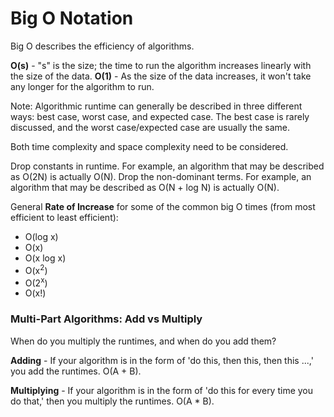 # Big O Notation

Big O describes the efficiency of algorithms.

**O(s)** - "s" is the size; the time to run the algorithm increases linearly with the size of the data.
**O(1)** - As the size of the data increases, it won't take any longer for the algorithm to run.

Note: Algorithmic runtime can generally be described in three different ways: best case, worst case, and expected case. The best case is rarely discussed, and the worst case/expected case are usually the same.

Both time complexity and space complexity need to be considered.

Drop constants in runtime. For example, an algorithm that may be described as O(2N) is actually O(N).
Drop the non-dominant terms. For example, an algorithm that may be described as O(N + log N) is actually O(N).

General **Rate of Increase** for some of the common big O times (from most efficient to least efficient):
 - O(log x)
 - O(x)
 - O(x log x)
 - O(x<sup>2</sup>)
 - O(2<sup>x</sup>)
 - O(x!)

### Multi-Part Algorithms: Add vs Multiply

When do you multiply the runtimes, and when do you add them?

**Adding** - If your algorithm is in the form of 'do this, then this, then this ...,' you add the runtimes. O(A + B).

**Multiplying** - If your algorithm is in the form of 'do this for every time you do that,' then you multiply the runtimes. O(A * B).

